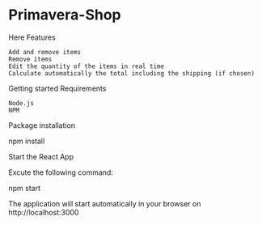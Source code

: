 # Primavera-Shop

Here
Features

    Add and remove items
    Remove items
    Edit the quantity of the items in real time
    Calculate automatically the total including the shipping (if chosen)

Getting started
Requirements

    Node.js
    NPM

Package installation

npm install

Start the React App

Excute the following command:

npm start

The application will start automatically in your browser on http://localhost:3000
